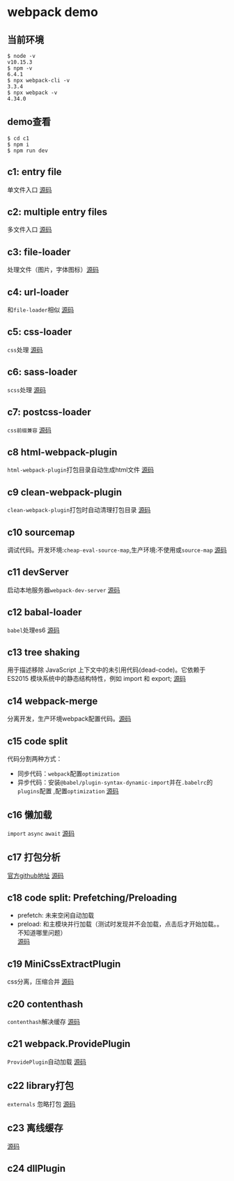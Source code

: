 # webpack demo

## 当前环境
```
$ node -v
v10.15.3
$ npm -v
6.4.1
$ npx webpack-cli -v
3.3.4
$ npx webpack -v
4.34.0
```
## demo查看
```
$ cd c1
$ npm i
$ npm run dev
```

## c1: entry file
单文件入口 [源码](https://github.com/dongwudi/webpack-demo/tree/master/c1)

## c2: multiple entry files
多文件入口 [源码](https://github.com/dongwudi/webpack-demo/tree/master/c2)

## c3: file-loader
处理文件（图片，字体图标）[源码](https://github.com/dongwudi/webpack-demo/tree/master/c3)

## c4: url-loader
和`file-loader`相似 [源码](https://github.com/dongwudi/webpack-demo/tree/master/c4)

## c5: css-loader
`css`处理 [源码](https://github.com/dongwudi/webpack-demo/tree/master/c5)
## c6: sass-loader
`scss`处理 [源码](https://github.com/dongwudi/webpack-demo/tree/master/c6)

## c7: postcss-loader
`css前缀兼容` [源码](https://github.com/dongwudi/webpack-demo/tree/master/c7)

## c8 html-webpack-plugin
`html-webpack-plugin`打包目录自动生成html文件 [源码](https://github.com/dongwudi/webpack-demo/tree/master/c8)

## c9 clean-webpack-plugin
`clean-webpack-plugin`打包时自动清理打包目录 [源码](https://github.com/dongwudi/webpack-demo/tree/master/c9)

## c10 sourcemap
调试代码。开发环境:`cheap-eval-source-map`,生产环境:不使用或`source-map` [源码](https://github.com/dongwudi/webpack-demo/tree/master/c10)

## c11 devServer
启动本地服务器`webpack-dev-server` [源码](https://github.com/dongwudi/webpack-demo/tree/master/c11)

## c12 babal-loader
`babel`处理es6 [源码](https://github.com/dongwudi/webpack-demo/tree/master/c12)

## c13 tree shaking
用于描述移除 JavaScript 上下文中的未引用代码(dead-code)。它依赖于 ES2015 模块系统中的静态结构特性，例如 import 和 export; [源码](https://github.com/dongwudi/webpack-demo/tree/master/c13)

## c14 webpack-merge
分离开发，生产环境webpack配置代码。[源码](https://github.com/dongwudi/webpack-demo/tree/master/c14)

## c15 code split
代码分割两种方式：
* 同步代码：`webpack`配置`optimization`
* 异步代码：安装`@babel/plugin-syntax-dynamic-import`并在`.babelrc`的`plugins`配置 ,配置`optimization`
[源码](https://github.com/dongwudi/webpack-demo/tree/master/c15)

## c16 懒加载
`import` `async` `await` [源码](https://github.com/dongwudi/webpack-demo/tree/master/c16)

## c17 打包分析

[官方github地址](https://github.com/webpack/analyse) [源码](https://github.com/dongwudi/webpack-demo/tree/master/c17)

## c18 code split: Prefetching/Preloading 
* prefetch: 未来空闲自动加载
* preload: 和主模块并行加载（测试时发现并不会加载，点击后才开始加载。。不知道哪里问题）  
[源码](https://github.com/dongwudi/webpack-demo/tree/master/c18)  

## c19 MiniCssExtractPlugin
css分离，压缩合并 [源码](https://github.com/dongwudi/webpack-demo/tree/master/c19)  

## c20 contenthash
`contenthash`解决缓存 [源码](https://github.com/dongwudi/webpack-demo/tree/master/c20)  

## c21 webpack.ProvidePlugin
`ProvidePlugin`自动加载 [源码](https://github.com/dongwudi/webpack-demo/tree/master/c21)  

## c22 library打包
`externals` 忽略打包 [源码](https://github.com/dongwudi/webpack-demo/tree/master/c22)  

## c23 离线缓存
[源码](https://github.com/dongwudi/webpack-demo/tree/master/c23) 

## c24 dllPlugin
